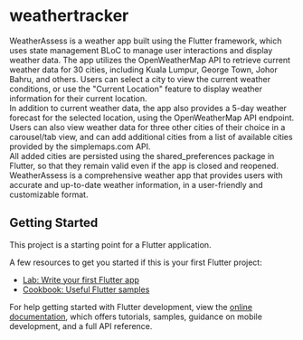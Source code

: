 # weathertracker

WeatherAssess is a weather app built using the Flutter framework,
which uses state management BLoC to manage user interactions and display weather data.
The app utilizes the OpenWeatherMap API to retrieve current weather data for 30 cities, 
including Kuala Lumpur, George Town, Johor Bahru, and others.
Users can select a city to view the current weather conditions, 
or use the "Current Location" feature to display weather information for their current location.  
In addition to current weather data, the app also provides a 5-day weather forecast for the selected location, 
using the OpenWeatherMap API endpoint.
Users can also view weather data for three other cities of their choice in a carousel/tab view,
and can add additional cities from a list of available cities provided by the simplemaps.com API.  
All added cities are persisted using the shared_preferences package in Flutter, 
so that they remain valid even if the app is closed and reopened. 
WeatherAssess is a comprehensive weather app that provides users with accurate and up-to-date weather information, 
in a user-friendly and customizable format.

## Getting Started

This project is a starting point for a Flutter application.

A few resources to get you started if this is your first Flutter project:

- [Lab: Write your first Flutter app](https://docs.flutter.dev/get-started/codelab)
- [Cookbook: Useful Flutter samples](https://docs.flutter.dev/cookbook)

For help getting started with Flutter development, view the
[online documentation](https://docs.flutter.dev/), which offers tutorials,
samples, guidance on mobile development, and a full API reference.
